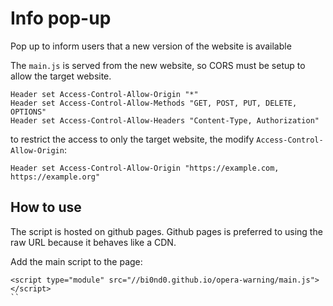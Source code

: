 # Info pop-up
Pop up to inform users that a new version of the website is available

The `main.js` is served from the new website, so CORS must be setup to allow the target website.

```
Header set Access-Control-Allow-Origin "*"
Header set Access-Control-Allow-Methods "GET, POST, PUT, DELETE, OPTIONS"
Header set Access-Control-Allow-Headers "Content-Type, Authorization"
```

to restrict the access to only the target website, the modify `Access-Control-Allow-Origin`:
```
Header set Access-Control-Allow-Origin "https://example.com, https://example.org"
```

## How to use

The script is hosted on github pages. Github pages is preferred to using the raw URL because it behaves like a CDN.

Add the main script to the page:
```
<script type="module" src="//bi0nd0.github.io/opera-warning/main.js"></script>
``